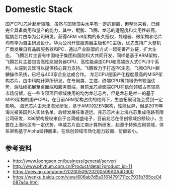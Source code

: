 # Domestic Stack

国产CPU芯片起步较晚，虽然与国际顶尖水平有一定的距离，但整体来看，已经完全具备商用和量产的能力，其中，鲲鹏、飞腾、龙芯的适配度和实用性较高。
鲲鹏芯片由华为公司研发，获得ARM v8架构的永久授权，处理器、微架构和芯片均有华为自主研发设计。华为公司开放服务器主板和PC主板，优先支持广大整机厂商发展自有品牌服务器和PC，通过产业联盟的方式一起完善产业链，扩大生态。
飞腾芯片主要有中国电子集团和国防科大共同开发，同样是基于ARM架构，飞腾芯片主要包含高性能服务器CPU、高性能桌面CPU和高端嵌入式CPU3个系列，从端到云皆可以提供核心算力支持。飞腾致力于打造PK生态，飞腾CPU+麒麟操作系统，已经与400家企业达成合作。
龙芯CPU是国产化程度最高的MISP架构芯片，由中科院计算所研发，在专用类、工控、终端CPU等领域仍有较强优势，后陆续拓展至桌面端和服务器端。目前龙芯桌面端CPU在信创领域占有较高市场份额，在一些专项项目领域使用的均为龙芯芯片，但是龙芯是唯一的基于MIPS架构的国产CPU。在目前ARM架构占优的格局下，生态拓展可能会受到一定影响。
海光芯片由天津海光研发，基于AMD的ZEN架构，性能优异，但是2019年海光被美国列入实体名单，后续发展任重道远。兆芯芯片由上海兆芯集成电路有限公司研发，X86架构授权来自于台湾威盛电子，目前兆芯在信创领域份额较小，主要在上海地区有一定优势。申威芯片由江南计算所研发，起源于特殊应用领域，体系架构基于Alpha延伸而来，在信创领域市场化能力较弱、份额较小。

## 参考资料

* http://www.loongson.cn/business/general/server/
* http://www.phytium.com.cn/Product/detail?product_id=11
* https://new.qq.com/omn/20200509/20200509A0A4D600
* https://wenku.baidu.com/view/606ab7d5a31614791711cc7931b765ce04087a4a.html

